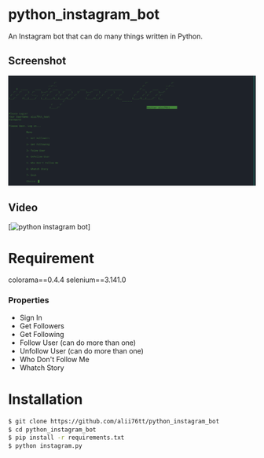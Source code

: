 # python_instagram_bot
An Instagram bot that can do many things written in Python.

## Screenshot

![](Screenshot.png)

## Video
[![python instagram bot](https://www.youtube.com/watch?v=K4SBRDJhn2I)]

# Requirement
colorama==0.4.4
selenium==3.141.0

### Properties
* Sign In
* Get Followers
* Get Following
* Follow User (can do more than one)
* Unfollow User (can do more than one)
* Who Don't Follow Me
* Whatch Story

# Installation

```sh
$ git clone https://github.com/alii76tt/python_instagram_bot
$ cd python_instagram_bot
$ pip install -r requirements.txt
$ python instagram.py
```